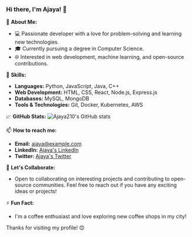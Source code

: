 ### Hi there, I'm Ajaya! 👋

🌱 **About Me:**
- 💻 Passionate developer with a love for problem-solving and learning new technologies.
- 🎓 Currently pursuing a degree in Computer Science.
- 🌐 Interested in web development, machine learning, and open-source contributions.

🌟 **Skills:**
- **Languages:** Python, JavaScript, Java, C++
- **Web Development:** HTML, CSS, React, Node.js, Express.js
- **Databases:** MySQL, MongoDB
- **Tools & Technologies:** Git, Docker, Kubernetes, AWS

📈 **GitHub Stats:**
![Ajaya210's GitHub stats](https://github-readme-stats.vercel.app/api?username=Ajaya210&show_icons=true&theme=radical)

📫 **How to reach me:**
- **Email:** [ajaya@example.com](mailto:ajaya@example.com)
- **LinkedIn:** [Ajaya's LinkedIn](https://www.linkedin.com/in/ajaya210/)
- **Twitter:** [Ajaya's Twitter](https://twitter.com/Ajaya210)

🤝 **Let's Collaborate:**
- Open to collaborating on interesting projects and contributing to open-source communities. Feel free to reach out if you have any exciting ideas or projects!

⚡ **Fun Fact:**
- I'm a coffee enthusiast and love exploring new coffee shops in my city!

Thanks for visiting my profile! 😊
